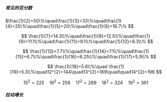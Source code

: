 ##### 常见的百分数

$\frac{1}{2}=50\\%\quad\frac{1}{3}=33\\%\quad\frac{1}{4}=25\\%\quad\frac{1}{5}=20\\%\quad\frac{1}{6}=16.7\\%
$$

$$
\frac{1}{7}=14.3\\%\quad\frac{1}{8}=12.5\\%\quad\frac{1}{9}=11.1\\%\quad\frac{1}{11}=9.1\\%\quad\frac{1}{12}=8.3\\%
$$

$$
\frac{1}{13}=7.7\\%\quad\frac{1}{14}=7.1\\%\quad\frac{1}{15}=6.7\\%\quad\frac{1}{16}=6.25\\%\quad\frac{1}{17}=5.9\\%
$$

$$
\frac{1}{18}=5.6\\%\quad \frac{1}{19}=5.3\\%\quad12^{2}=144\quad13^{2}=169\quad\quad14^{2}=196
$$

$$
15^{2}=225\quad16^{2}=256\quad17^{2}=289\quad18^{2}=324\quad19^{2}=361
$$

##### 拉动增长

